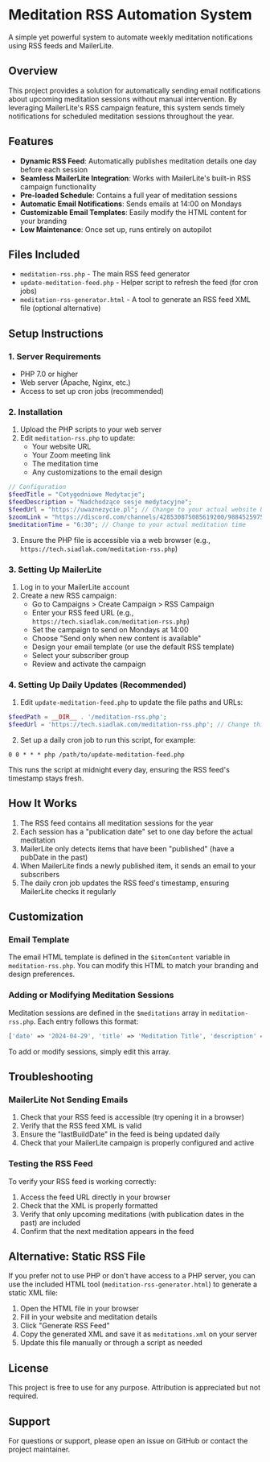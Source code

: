 # Meditation RSS Automation System

A simple yet powerful system to automate weekly meditation notifications using RSS feeds and MailerLite.

## Overview

This project provides a solution for automatically sending email notifications about upcoming meditation sessions without manual intervention. By leveraging MailerLite's RSS campaign feature, this system sends timely notifications for scheduled meditation sessions throughout the year.

## Features

- **Dynamic RSS Feed**: Automatically publishes meditation details one day before each session
- **Seamless MailerLite Integration**: Works with MailerLite's built-in RSS campaign functionality
- **Pre-loaded Schedule**: Contains a full year of meditation sessions
- **Automatic Email Notifications**: Sends emails at 14:00 on Mondays
- **Customizable Email Templates**: Easily modify the HTML content for your branding
- **Low Maintenance**: Once set up, runs entirely on autopilot

## Files Included

- `meditation-rss.php` - The main RSS feed generator
- `update-meditation-feed.php` - Helper script to refresh the feed (for cron jobs)
- `meditation-rss-generator.html` - A tool to generate an RSS feed XML file (optional alternative)

## Setup Instructions

### 1. Server Requirements

- PHP 7.0 or higher
- Web server (Apache, Nginx, etc.)
- Access to set up cron jobs (recommended)

### 2. Installation

1. Upload the PHP scripts to your web server
2. Edit `meditation-rss.php` to update:
   - Your website URL
   - Your Zoom meeting link
   - The meditation time
   - Any customizations to the email design

```php
// Configuration
$feedTitle = "Cotygodniowe Medytacje";
$feedDescription = "Nadchodzące sesje medytacyjne";
$feedUrl = "https://uwaznezycie.pl"; // Change to your actual website URL
$zoomLink = "https://discord.com/channels/428530875085619200/988452597549641758"; // Change to your actual meeting link
$meditationTime = "6:30"; // Change to your actual meditation time
```

3. Ensure the PHP file is accessible via a web browser (e.g., `https://tech.siadlak.com/meditation-rss.php`)

### 3. Setting Up MailerLite

1. Log in to your MailerLite account
2. Create a new RSS campaign:
   - Go to Campaigns > Create Campaign > RSS Campaign
   - Enter your RSS feed URL (e.g., `https://tech.siadlak.com/meditation-rss.php`)
   - Set the campaign to send on Mondays at 14:00
   - Choose "Send only when new content is available"
   - Design your email template (or use the default RSS template)
   - Select your subscriber group
   - Review and activate the campaign

### 4. Setting Up Daily Updates (Recommended)

1. Edit `update-meditation-feed.php` to update the file paths and URLs:

```php
$feedPath = __DIR__ . '/meditation-rss.php';
$feedUrl = 'https://tech.siadlak.com/meditation-rss.php'; // Change this
```

2. Set up a daily cron job to run this script, for example:

```
0 0 * * * php /path/to/update-meditation-feed.php
```

This runs the script at midnight every day, ensuring the RSS feed's timestamp stays fresh.

## How It Works

1. The RSS feed contains all meditation sessions for the year
2. Each session has a "publication date" set to one day before the actual meditation
3. MailerLite only detects items that have been "published" (have a pubDate in the past)
4. When MailerLite finds a newly published item, it sends an email to your subscribers
5. The daily cron job updates the RSS feed's timestamp, ensuring MailerLite checks it regularly

## Customization

### Email Template

The email HTML template is defined in the `$itemContent` variable in `meditation-rss.php`. You can modify this HTML to match your branding and design preferences.

### Adding or Modifying Meditation Sessions

Meditation sessions are defined in the `$meditations` array in `meditation-rss.php`. Each entry follows this format:

```php
['date' => '2024-04-29', 'title' => 'Meditation Title', 'description' => 'Meditation description text.'],
```

To add or modify sessions, simply edit this array.

## Troubleshooting

### MailerLite Not Sending Emails

1. Check that your RSS feed is accessible (try opening it in a browser)
2. Verify that the RSS feed XML is valid
3. Ensure the "lastBuildDate" in the feed is being updated daily
4. Check that your MailerLite campaign is properly configured and active

### Testing the RSS Feed

To verify your RSS feed is working correctly:

1. Access the feed URL directly in your browser
2. Check that the XML is properly formatted
3. Verify that only upcoming meditations (with publication dates in the past) are included
4. Confirm that the next meditation appears in the feed

## Alternative: Static RSS File

If you prefer not to use PHP or don't have access to a PHP server, you can use the included HTML tool (`meditation-rss-generator.html`) to generate a static XML file:

1. Open the HTML file in your browser
2. Fill in your website and meditation details
3. Click "Generate RSS Feed"
4. Copy the generated XML and save it as `meditations.xml` on your server
5. Update this file manually or through a script as needed

## License

This project is free to use for any purpose. Attribution is appreciated but not required.

## Support

For questions or support, please open an issue on GitHub or contact the project maintainer.
